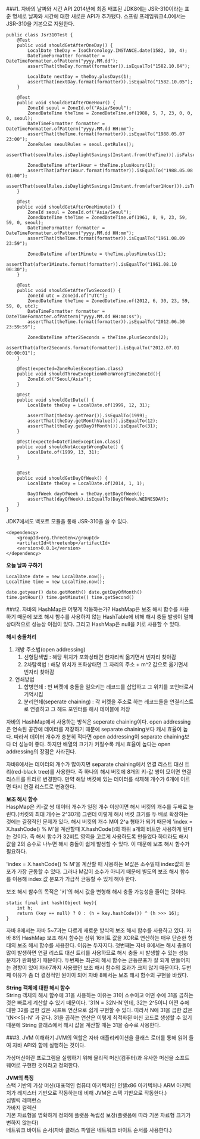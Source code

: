 ###1. 자바의 날짜와 시간 API
2014년에 최종 배포된 JDK8에는 JSR-310이라는 표준 명세로 날짜와 시간에 대한 새로운 API가 추가됐다. 스프링 프레임워크4.0에서는 JSR-310을 기본으로 지원한다.

```
public class Jsr310Test {
	@Test
	public void shouldGetAfterOneDay() {
		LocalDate theDay = IsoChronology.INSTANCE.date(1582, 10, 4);
		DateTimeFormatter formatter = DateTimeFormatter.ofPattern("yyyy.MM.dd");
		assertThat(theDay.format(formatter)).isEqualTo("1582.10.04");
		
		LocalDate nextDay = theDay.plusDays(1);
		assertThat(nextDay.format(formatter)).isEqualTo("1582.10.05");
	}
	
	@Test
	public void shouldGetAfterOneHour() {
		ZoneId seoul = ZoneId.of("Asia/Seoul");
		ZonedDateTime theTime = ZonedDateTime.of(1988, 5, 7, 23, 0, 0, 0, seoul);
		DateTimeFormatter formatter = DateTimeFormatter.ofPattern("yyyy.MM.dd HH:mm");
		assertThat(theTime.format(formatter)).isEqualTo("1988.05.07 23:00");
		ZoneRules seoulRules = seoul.getRules();
		assertThat(seoulRules.isDaylightSavings(Instant.from(theTime))).isFalse();

		ZonedDateTime after1Hour = theTime.plusHours(1);
		assertThat(after1Hour.format(formatter)).isEqualTo("1988.05.08 01:00");
		assertThat(seoulRules.isDaylightSavings(Instant.from(after1Hour))).isTrue();
	}
	
	@Test
	public void shouldGetAfterOneMinute() {
		ZoneId seoul = ZoneId.of("Asia/Seoul");
		ZonedDateTime theTime = ZonedDateTime.of(1961, 8, 9, 23, 59, 59, 0, seoul);
		DateTimeFormatter formatter = DateTimeFormatter.ofPattern("yyyy.MM.dd HH:mm");
		assertThat(theTime.format(formatter)).isEqualTo("1961.08.09 23:59");
		
		ZonedDateTime after1Minute = theTime.plusMinutes(1);
		assertThat(after1Minute.format(formatter)).isEqualTo("1961.08.10 00:30");
	}

	@Test
	public void shouldGetAfterTwoSecond() {
		ZoneId utc = ZoneId.of("UTC");
		ZonedDateTime theTime = ZonedDateTime.of(2012, 6, 30, 23, 59, 59, 0, utc);
		DateTimeFormatter formatter = DateTimeFormatter.ofPattern("yyyy.MM.dd HH:mm:ss");
		assertThat(theTime.format(formatter)).isEqualTo("2012.06.30 23:59:59");
		
		ZonedDateTime after2Seconds = theTime.plusSeconds(2);
		assertThat(after2Seconds.format(formatter)).isEqualTo("2012.07.01 00:00:01");
	}

	@Test(expected=ZoneRulesException.class)
	public void shouldThrowExceptionWhenWrongTimeZoneId(){
		ZoneId.of("Seoul/Asia");
	}
	
	@Test
	public void shouldGetDate() {
		LocalDate theDay = LocalDate.of(1999, 12, 31);
		
		assertThat(theDay.getYear()).isEqualTo(1999);
		assertThat(theDay.getMonthValue()).isEqualTo(12);		
		assertThat(theDay.getDayOfMonth()).isEqualTo(31);		
	}
	
	@Test(expected=DateTimeException.class)
	public void shouldNotAcceptWrongDate() {
		LocalDate.of(1999, 13, 31);
	}

	
	@Test
	public void shouldGetDayOfWeek() {
		LocalDate theDay = LocalDate.of(2014, 1, 1);
		
		DayOfWeek dayOfWeek = theDay.getDayOfWeek();
		assertThat(dayOfWeek).isEqualTo(DayOfWeek.WEDNESDAY);
	}
}
```

JDK7에서도 백포트 모듈을 통해 JSR-310을 쓸 수 있다.
```
<dependency>
    <groupId>org.threeten</groupId>
    <artifactId>threetenbp</artifactId>
    <version>0.8.1</version>
</dependency>

```

**오늘 날짜 구하기**<br>
```
LocalDate date = new LocalDate.now();
LocalTime time = new LocalTime.now();

date.getyear() date.getMonth() date.getDayOfMonth() 
time.getHour() time.getMinute() time.getSecond()
```

###2. 자바의 HashMap은 어떻게 작동하는가? 
HashMap은 보조 해시 함수를 사용하기 때문에 보조 해시 함수를 사용하지 않는 HashTable에 비해 해시 충돌 발생이 덜해 상대적으로 성능상 이점이 있다. 그리고 HashMap은 null을 키로 사용할 수 있다. 

**해시 충돌처리**<br> 
1. 개방 주소법(open addressing) 
    1. 선형탐색법 : 해당 위치가 포화상태면 한자리씩 옮기면서 빈자리 찾아감
    2. 2차탐색법 : 해당 위치가 포화상태면 그 자리의 주소 + m^2 값으로 옮기면서 빈자리 찾아감
2. 연쇄방법
    1. 합병연쇄 : 빈 버켓에 충돌을 일으키는 레코드를 삽입하고 그 위치를 포인터로서 기억시킴
    2. 분리연쇄(seperate chaining) : 각 버켓을 주소로 하는 레코드들을 연결리스트로 연결하고 그 헤드 포인터를 해시 테이블에 저장


자바의 HashMap에서 사용하는 방식은 seperate chaining이다. open addressing은 연속된 공간에 데이터를 저장하기 때문에 separate chaining보다 캐시 효율이 높다. 따라서 데이터 개수가 충분히 적다면 open addressing이 separate chaining보다 더 성능이 좋다. 하지만 배열의 크기가 커질수록 캐시 효율이 높다는 open addressing의 장점은 사라진다. 

자바8에서는 데이터의 개수가 많아지면 separate chaining에서 연결 리스트 대신 트리(red-black tree)를 사용한다. 즉 하나의 해시 버킷에 8개의 키-값 쌍이 모이면 연결리스트를 트리로 변경한다. 만약 해당 버킷에 있는 데이터를 삭제해 개수가 6개에 이르면 다시 연결 리스트로 변경한다. 

**보조 해시 함수**<br> 
HaspMap은 키-값 쌍 데이터 개수가 일정 개수 이상이면 해시 버킷의 개수를 두배로 늘린다.(버킷의 최대 개수는 2^30개) 그런데 이렇게 해시 버킷 크기를 두 배로 확장하는 것에는 결정적인 문제가 있다. 해시 버킷의 개수 M이 2^a 형태가 되기 때문에 'index = X.hashCode() % M'을 계산할때 X.hashCode()의 하위 a개의 비트만 사용하게 된다는 것이다. 즉 해시 함수가 32비트 영역을 고르게 사용하도록 만들었다 하더라도 해시 값을 2의 승수로 나누면 해시 충돌이 쉽게 발생할 수 있다. 이 때문에 보조 해시 함수가 필요하다. 

'index = X.hashCode() % M'을 계산할 때 사용하는 M값은 소수일때 index값의 분포가 가장 균동할 수 있다. 그러나 M값이 소수가 아니기 때문에 별도의 보조 해시 함수를 이용해 index 값 분포가 가급적 균등할 수 있게 해야 한다. 

보조 해시 함수의 목적은 '키'의 해시 값을 변형해 해시 충돌 가능성을 줄이는 것이다. 
```
static final int hash(Object key){
    int h;
    return (key == null) ? 0 : (h = key.hashCode()) ^ (h >>> 16);
}
```
자바 8에서는 자바 5~7과는 다르게 새로운 방식의 보조 해시 함수를 사용하고 있다.
자바 8의 HashMap 보조 해시 함수는 상위 16비트 값을 XOR로 연산하는 매우 단순한 형태의 보조 해시 함수를 사용한다. 이유는 두자지다. 첫번째는 자바 8에서는 해시 충돌이 많이 발생하면 연결 리스트 대신 트리를 사용하므로 해시 충돌 시 발생할 수 있는 성능 문제가 완화됐기 때문이다. 두번째는 최근의 해시 함수는 균등분포가 잘 되게 만들어지는 경향이 있어 자바7까지 사용했던 보조 해시 함수의 효과가 크지 않기 때문이다. 두번째 이유가 좀 더 결정적인 원이이 되어 자바 8에서는 보조 해시 함수의 구현을 바꿨다.

**String 객체에 대한 해시 함수**<br> 
String 객체의 해시 함수에 31을 사용하는 이유는 31이 소수이고 어떤 수에 31을 곱하는 것은 빠르게 계산할 수 있기 때문이다. '31N = 32N-N'인데, 32는 2^5이니 어떤 수에 대한 32를 곱한 값은 시프트 연산으로 쉽게 구현할 수 있다. 따라서 N에 31을 곱한 값은 '(N<<5)-N' 과 같다. 31을 곱하는 연산은 이렇게 최적화된 머신 코드로 생성할 수 있기 때문에 String 클래스에서 해시 값을 계산할 때는 31을 승수로 사용한다. 

###3. JVM 이해하기
JVM의 역할은 자바 애플리케이션을 클래스 로더를 통해 읽어 들여 자바 API와 함께 실행하는 것이다. 

가상머신이란 프로그램을 실행하기 위해 물리적 머신(컴퓨터)과 유사한 머신을 소프트웨어로 구현한 것이라고 정의한다. 

**JVM의 특징**<br>
스택 기반의 가상 머신(대표적인 컴퓨터 아키텍처인 인텔x86 아키텍처나 ARM 아키텍처가 레지스터 기반으로 작동하는데 비해 JVM은 스택 기반으로 작동한다.)<br>
심벌릭 레퍼런스<br>
가바지 컬렉션<br>
기본 자료형을 명확하게 정의해 플랫폼 독립성 보장(플랫폼에 따라 기본 자료형 크기가 변하지 않는다)<br>
네트워크 바이트 순서(자바 클래스 파일은 네트워크 바이트 순서를 사용한다.)<br>